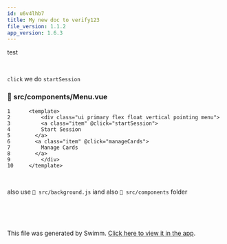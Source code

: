 ```yaml
---
id: u6v4lhb7
title: My new doc to verify123
file_version: 1.1.2
app_version: 1.6.3
---
```


test

<br/>

`click`<swm-token data-swm-token=":src/components/Menu.vue:3:11:11:`    &lt;a class=&quot;item&quot; @click=&quot;startSession&quot;&gt;`"/> we do `startSession`<swm-token data-swm-token=":src/components/Menu.vue:3:14:14:`    &lt;a class=&quot;item&quot; @click=&quot;startSession&quot;&gt;`"/>
<!-- NOTE-swimm-snippet: the lines below link your snippet to Swimm -->
### 📄 src/components/Menu.vue
```vue
1      <template>
2          <div class="ui primary flex float vertical pointing menu">
3          <a class="item" @click="startSession">
4          Start Session
5        </a>
6        <a class="item" @click="manageCards">
7          Manage Cards
8        </a>
9          </div>
10     </template>
```

<br/>

also use `📄 src/background.js` iand also `📄 src/components` folder

<br/>

<br/>

<br/>

This file was generated by Swimm. [Click here to view it in the app](https://swimm-web-app.web.app/repos/Z2l0aHViJTNBJTNBc3ItZXh0ZW5zaW9uJTNBJTNBZG91ZWs=/docs/u6v4lhb7).
